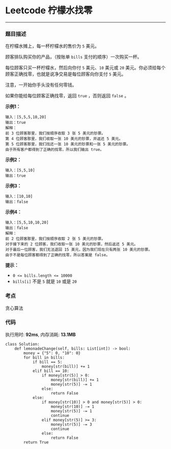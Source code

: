 # Leetcode 柠檬水找零
***
### 题目描述
在柠檬水摊上，每一杯柠檬水的售价为 `5` 美元。

顾客排队购买你的产品，（按账单 `bills` 支付的顺序）一次购买一杯。

每位顾客只买一杯柠檬水，然后向你付 `5` 美元、`10` 美元或 `20` 美元。你必须给每个顾客正确找零，也就是说净交易是每位顾客向你支付 `5` 美元。

注意，一开始你手头没有任何零钱。

如果你能给每位顾客正确找零，返回 `true` ，否则返回 `false` 。


**示例1：**

	输入：[5,5,5,10,20]
	输出：true
	解释：
	前 3 位顾客那里，我们按顺序收取 3 张 5 美元的钞票。
	第 4 位顾客那里，我们收取一张 10 美元的钞票，并返还 5 美元。
	第 5 位顾客那里，我们找还一张 10 美元的钞票和一张 5 美元的钞票。
	由于所有客户都得到了正确的找零，所以我们输出 true。


**示例2：**

	输入：[5,5,10]
	输出：true

**示例3：**

	输入：[10,10]
	输出：false
	
**示例4：**

	输入：[5,5,10,10,20]
	输出：false
	解释：
	前 2 位顾客那里，我们按顺序收取 2 张 5 美元的钞票。
	对于接下来的 2 位顾客，我们收取一张 10 美元的钞票，然后返还 5 美元。
	对于最后一位顾客，我们无法退回 15 美元，因为我们现在只有两张 10 美元的钞票。
	由于不是每位顾客都得到了正确的找零，所以答案是 false。


**提示：**

* `0 <= bills.length <= 10000`
* `bills[i]` 不是 `5` 就是 `10` 或是 `20`


### 考点

贪心算法


### 代码
执行用时: **92ms**, 内存消耗: **13.1MB**

```
class Solution:
    def lemonadeChange(self, bills: List[int]) -> bool:
        money = {"5": 0, "10": 0}
        for bill in bills:
            if bill == 5:
                money[str(bill)] += 1
            elif bill == 10:
                if money[str(5)] > 0:                    
                    money[str(bill)] += 1
                    money[str(5)] -= 1
                else:
                    return False
            else:
                if money[str(10)] > 0 and money[str(5)] > 0:
                    money[str(10)] -= 1
                    money[str(5)] -= 1
                    continue
                elif money[str(5)] >= 3:
                    money[str(5)] -= 3
                    continue
                else:
                    return False
        return True
```
